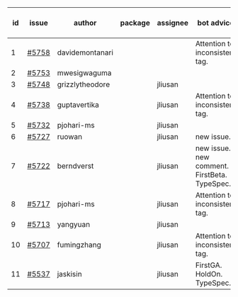 | id | issue | author | package | assignee | bot advice | created date of issue | target release date | date from target |
| ------ | ------ | ------ | ------ | ------ | ------ | ------ | ------ | :-----: |
| 1 | [#5758](https://github.com/Azure/sdk-release-request/issues/5758) | davidemontanari |  |  | Attention to inconsistent tag. | 12-02 | 12-27 |  |
| 2 | [#5753](https://github.com/Azure/sdk-release-request/issues/5753) | mwesigwaguma |  |  |  | 12-02 | 12-27 |  |
| 3 | [#5748](https://github.com/Azure/sdk-release-request/issues/5748) | grizzlytheodore |  | jliusan |  | 11-25 | 12-27 |  |
| 4 | [#5738](https://github.com/Azure/sdk-release-request/issues/5738) | guptavertika |  | jliusan | Attention to inconsistent tag. | 11-20 | 12-26 |  |
| 5 | [#5732](https://github.com/Azure/sdk-release-request/issues/5732) | pjohari-ms |  | jliusan |  | 11-18 | 12-27 |  |
| 6 | [#5727](https://github.com/Azure/sdk-release-request/issues/5727) | ruowan |  | jliusan | new issue. | 11-15 | 12-26 |  |
| 7 | [#5722](https://github.com/Azure/sdk-release-request/issues/5722) | berndverst |  | jliusan | new issue. new comment. FirstBeta. TypeSpec. | 11-15 | 12-27 |  |
| 8 | [#5717](https://github.com/Azure/sdk-release-request/issues/5717) | pjohari-ms |  | jliusan | Attention to inconsistent tag. | 11-13 | 12-27 |  |
| 9 | [#5713](https://github.com/Azure/sdk-release-request/issues/5713) | yangyuan |  | jliusan |  | 11-11 | 12-27 |  |
| 10 | [#5707](https://github.com/Azure/sdk-release-request/issues/5707) | fumingzhang |  | jliusan | Attention to inconsistent tag. | 11-11 | 12-26 |  |
| 11 | [#5537](https://github.com/Azure/sdk-release-request/issues/5537) | jaskisin |  | jliusan | FirstGA. HoldOn. TypeSpec. | 09-27 | 01-24 |  |
